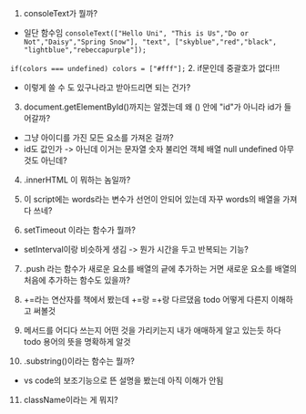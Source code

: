 
1. consoleText가 뭘까? 
  - 일단 함수임
  ````consoleText(["Hello Uni", "This is Us","Do or Not","Daisy","Spring Snow"], "text", ["skyblue","red","black", "lightblue","rebeccapurple"]);````
  
  ````if(colors === undefined) colors = ["#fff"];````
2. if문인데 중괄호가 없다!!! 
  - 이렇게 쓸 수 도 있구나라고 받아드리면 되는 건가?

3. document.getElementById()까지는 알겠는데 왜 () 안에 "id"가 아니라 id가 들어갈까? 
  - 그냥 아이디를 가진 모든 요소를 가져온 걸까?
  - id도 값인가 -> 아닌데 이거는 문자열 숫자 불리언 객체 배열 null undefined 아무것도 아닌데?

4. .innerHTML 이 뭐하는 놈일까?

5.   이 script에는 words라는 변수가 선언이 안되어 있는데 자꾸 words의 배열을 가져다 쓰네? 
   
6. setTimeout 이라는 함수가 뭘까?
  - setInterval이랑 비슷하게 생김 -> 뭔가 시간을 두고 반복되는 기능? 

7. .push 라는 함수가 새로운 요소를 배열의 긑에 추가하는 거면 새로운 요소를 배열의 처음에 추가하는 함수도 있을까? 

8. +=라는 연산자를 책에서 봤는데 +=랑 =+랑 다르댔음 
todo 어떻게 다른지 이해하고 써볼것 

9. 메서드를 어디다 쓰는지 어떤 것을 가리키는지 내가 애매하게 알고 있는듯 하다 
  todo 용어의 뜻을 명확하게 알것

10.  .substring()이라는 함수는 뭘까? 
  - vs code의 보조기능으로 뜬 설명을 봤는데 아직 이해가 안됨

11. className이라는 게 뭐지?  
